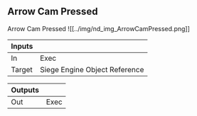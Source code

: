 ## Arrow Cam Pressed
Arrow Cam Pressed
![[../img/nd_img_ArrowCamPressed.png]]

|Inputs||
|--|--|
| In | Exec |
| Target | Siege Engine Object Reference |

|Outputs||
|--|--|
| Out | Exec |

